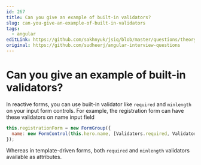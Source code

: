 ```yaml
---
id: 267
title: Can you give an example of built-in validators?
slug: can-you-give-an-example-of-built-in-validators
tags:
  - angular
editLink: https://github.com/sakhnyuk/jsiq/blob/master/questions/theory/angular/267.md
original: https://github.com/sudheerj/angular-interview-questions
---
```


# Can you give an example of built-in validators?

In reactive forms, you can use built-in validator like `required` and `minlength` on your input form controls. For example, the registration form can have these validators on name input field

```js
this.registrationForm = new FormGroup({
  name: new FormControl(this.hero.name, [Validators.required, Validators.minLength(4)]),
});
```

Whereas in template-driven forms, both `required` and `minlength` validators available as attributes.